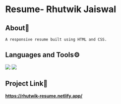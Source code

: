 # Resume- Rhutwik Jaiswal

## About📝
```
A responsive resume built using HTML and CSS.
```

## Languages and Tools⚙️
<span> 
  <img src="https://img.shields.io/badge/HTML5-E34F26?style=for-the-badge&logo=html5&logoColor=white">
  <img src="https://img.shields.io/badge/CSS3-1572B6?style=for-the-badge&logo=css3&logoColor=white">
</span>

## Project Link🚀
**https://rhutwik-resume.netlify.app/**
